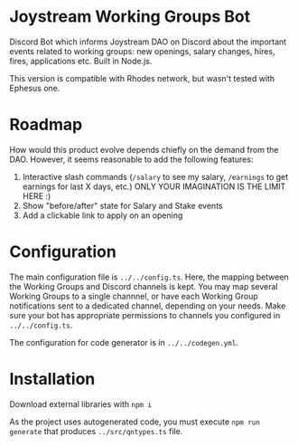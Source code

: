 # Joystream Working Groups Bot

Discord Bot which informs Joystream DAO on Discord about the important events related to working groups: new openings, salary changes, hires, fires, applications etc. Built in Node.js.

This version is compatible with Rhodes network, but wasn't tested with Ephesus one.

# Roadmap

How would this product evolve depends chiefly on the demand from the DAO. However, it seems reasonable to add the following features:

1. Interactive slash commands (`/salary` to see my salary, `/earnings` to get earnings for last X days, etc.) ONLY YOUR IMAGINATION IS THE LIMIT HERE :) 
2. Show "before/after" state for Salary and Stake events
3. Add a clickable link to apply on an opening


# Configuration

The main configuration file is `../../config.ts`. Here, the mapping between the Working Groups and Discord channels is kept. You may map several Working Groups to a single channnel, or have each Working Group notifications sent to a dedicated channel, depending on your needs. Make sure your bot has appropriate permissions to channels you configured in `../../config.ts`. 

The configuration for code generator is in `../../codegen.yml`. 

# Installation

Download external libraries with `npm i`

As the project uses autogenerated code, you must execute `npm run generate` that produces `../src/qntypes.ts` file. 
